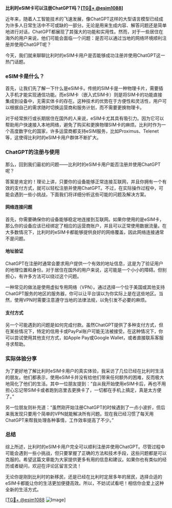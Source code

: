 **比利时eSIM卡可以注册ChatGPT吗？[[TG💪+ @esim1088](https://t.me/s/esim1088)]**

近年来，随着人工智能技术的飞速发展，像ChatGPT这样的大型语言模型已经成为许多人日常生活中不可或缺的一部分。无论是用来生成内容、解答问题还是简单地进行对话，ChatGPT都展现了其强大的功能和实用性。然而，对于一些居住在海外的用户来说，他们可能会面临一个问题：是否可以通过当地的网络环境顺利注册并使用ChatGPT呢？

今天，我们就来聊聊比利时的eSIM卡用户是否能够成功注册并使用ChatGPT这一热门话题。

### eSIM卡是什么？

首先，让我们先了解一下什么是eSIM卡。传统的SIM卡是一种物理卡片，需要插入手机才能实现通信功能。而eSIM卡（嵌入式SIM卡）则是将SIM卡的功能直接集成到设备中，无需实体卡的存在。这种技术的优势在于方便性和灵活性，用户可以根据自己的需求随时切换运营商和服务计划，而不需要更换物理卡。

对于经常旅行或长期居住在国外的人来说，eSIM卡尤其具有吸引力。因为它可以帮助用户快速接入本地网络，避免了购买和更换物理SIM卡的麻烦。比利时作为一个高度数字化的国家，许多运营商都支持eSIM服务，比如Proximus、Telenet等，这使得比利时的eSIM卡用户群体不断扩大。

### ChatGPT的注册与使用

那么，回到我们最初的问题——比利时的eSIM卡用户能否注册并使用ChatGPT呢？

答案是肯定的！理论上讲，只要你的设备能够正常连接互联网，并且你拥有一个有效的支付方式，就可以轻松注册并使用ChatGPT。不过，在实际操作过程中，可能会遇到一些小挑战，下面我们将详细分析这些可能的问题及解决方案。

#### 网络连接问题

首先，你需要确保你的设备能够稳定地连接到互联网。如果你使用的是eSIM卡，那么你的设备应该已经绑定了相应的运营商账户，并且可以正常使用数据流量。在大多数情况下，比利时的eSIM卡都能够提供良好的网络覆盖，因此网络连接通常不是问题。

#### 地址验证

ChatGPT在注册时通常会要求用户提供一个有效的地址信息，这是为了验证用户的地理位置和身份。对于居住在国外的用户来说，这可能是一个小小的障碍。但别担心，有许多方法可以绕过这个问题。

一种常见的做法是使用虚拟专用网络（VPN）。通过选择一个位于美国或其他支持ChatGPT服务的地区的服务器，你可以让平台误以为你实际上是在这些地区。当然，使用VPN时需要注意遵守当地的法律法规，以免引发不必要的麻烦。

#### 支付方式

另一个可能遇到的问题是如何完成付款。虽然ChatGPT提供了多种支付方式，但在某些情况下，特定的信用卡或PayPal账户可能无法被接受。在这种情况下，你可以尝试使用其他支付方式，如Apple Pay或Google Wallet，或者直接联系客服寻求帮助。

### 实际体验分享

为了更好地了解比利时eSIM卡用户的真实体验，我采访了几位已经在比利时生活的朋友。他们都表示，使用eSIM卡并没有给他们带来任何额外的困难，反而极大地简化了他们的生活。其中一位朋友提到：“自从我开始使用eSIM卡后，再也不用担心忘记带SIM卡或者跑到店里去更换卡了，一切都在手机上搞定，真是太方便了。”

另一位朋友则补充道：“虽然刚开始注册ChatGPT的时候遇到了一点小波折，但后来我发现只要用个简单的VPN就能解决所有问题。现在我已经习惯了每天用ChatGPT来帮我处理各种事情，工作效率提高了不少。”

### 总结

综上所述，比利时的eSIM卡用户完全可以顺利注册并使用ChatGPT。尽管过程中可能会遇到一些小挑战，但只要掌握了正确的方法和技术手段，这些问题都是可以克服的。希望这篇文章能为大家提供更多有用的信息和建议。如果你也有类似的经历或者疑问，欢迎在评论区留言交流！

无论你是刚到比利时的新移民，还是已经在比利时定居多年的居民，选择合适的eSIM卡都能让你的生活更加便捷高效。所以，不妨试试看吧！相信你会爱上这种全新的生活方式。

[[TG💪+ @esim1088](https://t.me/s/esim1088) ![Image](https://i.postimg.cc/4NQfJmqS/Snipaste-2025-05-13-00-14-12.png)]